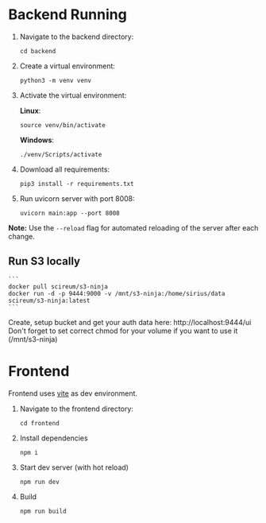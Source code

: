 # Backend Running


1. Navigate to the backend directory:

    ```
    cd backend
    ```

2. Create a virtual environment:

    ```
    python3 -m venv venv
    ```

3. Activate the virtual environment:

    **Linux**:

    ```
    source venv/bin/activate
    ```

    **Windows**:

    ```
    ./venv/Scripts/activate
    ```

4. Download all requirements:

    ```
    pip3 install -r requirements.txt
    ```

5. Run uvicorn server with port 8008:

    ```
    uvicorn main:app --port 8008
    ```

  **Note:** Use the `--reload` flag for automated reloading of the server after each change.


## Run S3 locally

    ```
    docker pull scireum/s3-ninja
    docker run -d -p 9444:9000 -v /mnt/s3-ninja:/home/sirius/data scireum/s3-ninja:latest
    ```

Create, setup bucket and get your auth data here: http://localhost:9444/ui
Don't forget to set correct chmod for your volume if you want to use it (/mnt/s3-ninja)

# Frontend

Frontend uses [vite](https://vitejs.dev/) as dev environment.


1. Navigate to the frontend directory:

    ```
    cd frontend
    ```

2. Install dependencies

    ```
    npm i
    ```

3. Start dev server (with hot reload)

    ```
    npm run dev
    ```

4. Build

    ```
    npm run build
    ```

